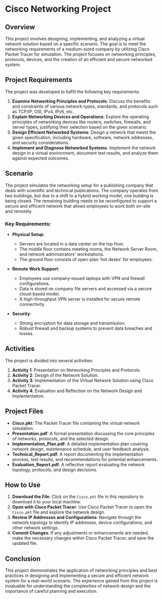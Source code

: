 # Cisco Networking Project

## Overview
This project involves designing, implementing, and analyzing a virtual network solution based on a specific scenario. The goal is to meet the networking requirements of a medium-sized company by utilizing Cisco Packet Tracer for simulation. The project focuses on networking principles, protocols, devices, and the creation of an efficient and secure networked system.

## Project Requirements
The project was developed to fulfill the following key requirements:

1. **Examine Networking Principles and Protocols**: Discuss the benefits and constraints of various network types, standards, and protocols such as TCP/IP, OSI, IPv4, IPv6, etc.
2. **Explain Networking Devices and Operations**: Explore the operating principles of networking devices like routers, switches, firewalls, and server types, justifying their selection based on the given scenario.
3. **Design Efficient Networked Systems**: Design a network that meets the given specification, including hardware, software, network addresses, and security considerations.
4. **Implement and Diagnose Networked Systems**: Implement the network design in a virtual environment, document test results, and analyze them against expected outcomes.

## Scenario
The project simulates the networking setup for a publishing company that deals with scientific and technical publications. The company operates from two buildings, but due to a shift to a hybrid working model, one building is being closed. The remaining building needs to be reconfigured to support a secure and efficient network that allows employees to work both on-site and remotely.

### Key Requirements:
- **Physical Setup**: 
  - Servers are located in a data center on the top floor.
  - The middle floor contains meeting rooms, the Network Server Room, and network administrators' workstations.
  - The ground floor consists of open-plan 'hot desks' for employees.

- **Remote Work Support**:
  - Employees use company-issued laptops with VPN and firewall configurations.
  - Data is stored on company file servers and accessed via a secure cloud-based model.
  - A high-throughput VPN server is installed for secure remote connectivity.

- **Security**:
  - Strong encryption for data storage and transmission.
  - Robust firewall and backup systems to prevent data breaches and losses.

## Activities
The project is divided into several activities:

1. **Activity 1**: Presentation on Networking Principles and Protocols.
2. **Activity 2**: Design of the Network Solution.
3. **Activity 3**: Implementation of the Virtual Network Solution using Cisco Packet Tracer.
4. **Activity 4**: Evaluation and Reflection on the Network Design and Implementation.

## Project Files
- **Cisco.pkt**: The Packet Tracer file containing the virtual network simulation.
- **Presentation.pdf**: A formal presentation discussing the core principles of networks, protocols, and the selected design.
- **Implementation_Plan.pdf**: A detailed implementation plan covering network design, maintenance schedule, and user feedback analysis.
- **Technical_Report.pdf**: A report documenting the implementation process, test results, and recommendations for potential enhancements.
- **Evaluation_Report.pdf**: A reflective report evaluating the network topology, protocols, and design decisions.

## How to Use

1. **Download the File**: Click on the `Cisco.pkt` file in this repository to download it to your local machine.
2. **Open with Cisco Packet Tracer**: Use Cisco Packet Tracer to open the `Cisco.pkt` file and explore the network design.
3. **Review IP Addresses and Configurations**: Navigate through the network topology to identify IP addresses, device configurations, and other network settings.
4. **Commit Changes**: If any adjustments or enhancements are needed, make the necessary changes within Cisco Packet Tracer, and save the updated file.


## Conclusion
This project demonstrates the application of networking principles and best practices in designing and implementing a secure and efficient network system for a real-world scenario. The experience gained from this project is invaluable for understanding the complexities of network design and the importance of careful planning and execution.

